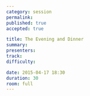 ```yaml
---
category: session
permalink:
published: true
accepted: true

title: The Evening and Dinner
summary:
presenters: 
track:
difficulty:

date: 2015-04-17 18:30
duration: 30
room: full
---
```


<!-- This is an empty session so it doesn't need visible content -->
